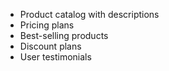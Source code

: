  - Product catalog with descriptions
 - Pricing plans
 - Best-selling products
 - Discount plans 
 -  User testimonials




